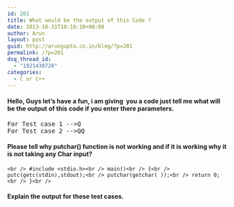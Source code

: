 ```yaml
---
id: 201
title: What would be the output of this Code ?
date: 2013-10-31T10:10:10+00:00
author: Arun
layout: post
guid: http://arungupta.co.in/blog/?p=201
permalink: /?p=201
dsq_thread_id:
  - "1921438720"
categories:
  - C or C++
---
```

#### Hello, Guys let&#8217;s have a fun, i am giving  you a code just tell me what will be the output of this code if you enter there parameters.

<pre>For Test case 1 --&gt;Q
For Test case 2 --&gt;QQ</pre>

#### Please tell why putchar() function is not working and if it is working why it is not taking any Char input?

`<br />
#include <stdio.h><br />
main()<br />
{<br />
putc(getc(stdin),stdout);<br />
putchar(getchar( ));<br />
return 0;<br />
}<br />
` 

#### Explain the output for these test cases.